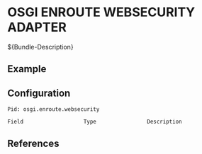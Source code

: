 # OSGI ENROUTE WEBSECURITY ADAPTER

${Bundle-Description}

## Example

## Configuration

	Pid: osgi.enroute.websecurity
	
	Field					Type				Description
		
	
## References

